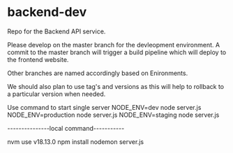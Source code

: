 # backend-dev
Repo for the Backend API service.

Please develop on the master branch for the devleopment environment. A commit to the master branch will trigger a build pipeline which will deploy to the frontend website.

Other branches are named accordingly based on Enironments.

We should also plan to use tag's and versions as this will help to rollback to a particular version when needed.

Use command to start single server
NODE_ENV=dev node server.js
NODE_ENV=production node server.js
NODE_ENV=staging node server.js


---------------local command-----------

nvm use v18.13.0
npm install
nodemon server.js
